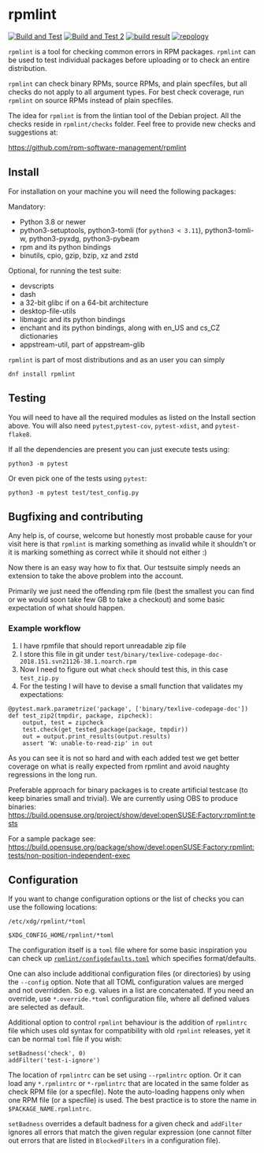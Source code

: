 # rpmlint

[![Build and Test](https://github.com/rpm-software-management/rpmlint/actions/workflows/main.yml/badge.svg?branch=main)](https://github.com/rpm-software-management/rpmlint/actions/workflows/main.yml)
[![Build and Test 2](https://github.com/rpm-software-management/rpmlint/actions/workflows/main.yml/badge.svg?branch=opensuse)](https://github.com/rpm-software-management/rpmlint/actions/workflows/main.yml)
[![build result](https://build.opensuse.org/projects/devel:openSUSE:Factory:rpmlint/packages/rpmlint/badge.svg?type=default&repository=openSUSE_Factory)](https://build.opensuse.org/package/show/devel:openSUSE:Factory:rpmlint/rpmlint)
[![repology](https://repology.org/badge/latest-versions/rpmlint.svg)](https://repology.org/project/rpmlint/versions)

`rpmlint` is a tool for checking common errors in RPM packages.
`rpmlint` can be used to test individual packages before uploading or to check
an entire distribution.

`rpmlint` can check binary RPMs, source RPMs, and plain specfiles, but all
checks do not apply to all argument types.
For best check coverage, run `rpmlint` on source RPMs instead of
plain specfiles.

The idea for `rpmlint` is from the lintian tool of the Debian project.
All the checks reside in `rpmlint/checks` folder. Feel free to provide new
checks and suggestions at:

https://github.com/rpm-software-management/rpmlint

## Install

For installation on your machine you will need the following packages:

Mandatory:
- Python 3.8 or newer
- python3-setuptools, python3-tomli (for `python3 < 3.11`), python3-tomli-w,
  python3-pyxdg, python3-pybeam
- rpm and its python bindings
- binutils, cpio, gzip, bzip, xz and zstd

Optional, for running the test suite:
- devscripts
- dash
- a 32-bit glibc if on a 64-bit architecture
- desktop-file-utils
- libmagic and its python bindings
- enchant and its python bindings, along with en_US and cs_CZ dictionaries
- appstream-util, part of appstream-glib

`rpmlint` is part of most distributions and as an user you can simply

    dnf install rpmlint

## Testing

You will need to have all the required modules as listed on the Install section above.
You will also need `pytest`,`pytest-cov`, `pytest-xdist`, and `pytest-flake8`.

If all the dependencies are present you can just execute tests using:

`python3 -m pytest`

Or even pick one of the tests using `pytest`:

`python3 -m pytest test/test_config.py`

## Bugfixing and contributing

Any help is, of course, welcome but honestly most probable cause for your visit
here is that `rpmlint` is marking something as invalid while it shouldn't or
it is marking something as correct while it should not either :)

Now there is an easy way how to fix that. Our testsuite simply needs an
extension to take the above problem into the account.

Primarily we just need the offending rpm file (best the smallest you can
find or we would soon take few GB to take a checkout) and some basic
expectation of what should happen.

### Example workflow

1) I have rpmfile that should report unreadable zip file
2) I store this file in git under `test/binary/texlive-codepage-doc-2018.151.svn21126-38.1.noarch.rpm`
3) Now I need to figure out what `check` should test this, in this case `test_zip.py`
4) For the testing I will have to devise a small function that validates my expectations:

```
@pytest.mark.parametrize('package', ['binary/texlive-codepage-doc'])
def test_zip2(tmpdir, package, zipcheck):
    output, test = zipcheck
    test.check(get_tested_package(package, tmpdir))
    out = output.print_results(output.results)
    assert 'W: unable-to-read-zip' in out
```

As you can see it is not so hard and with each added test we get better
coverage on what is really expected from rpmlint and avoid naughty regressions
in the long run.

Preferable approach for binary packages is to create artificial testcase (to keep binaries small and trivial).
We are currently using OBS to produce binaries:
https://build.opensuse.org/project/show/devel:openSUSE:Factory:rpmlint:tests

For a sample package see:
https://build.opensuse.org/package/show/devel:openSUSE:Factory:rpmlint:tests/non-position-independent-exec

## Configuration

If you want to change configuration options or the list of checks you can
use the following locations:

`/etc/xdg/rpmlint/*toml`

`$XDG_CONFIG_HOME/rpmlint/*toml`

The configuration itself is a `toml` file where for some basic inspiration
you can check up [`rpmlint/configdefaults.toml`](rpmlint/configdefaults.toml) which specifies format/defaults.

One can also include additional configuration files (or directories) by using the `--config` option.
Note that all TOML configuration values are merged and not overridden.
So e.g. values in a list are concatenated. If you need an override,
use `*.override.*toml` configuration file, where all defined values are selected as default.

Additional option to control `rpmlint` behaviour is the addition of `rpmlintrc` file
which uses old syntax for compatibility with old `rpmlint` releases, yet
it can be normal `toml` file if you wish:

    setBadness('check', 0)
    addFilter('test-i-ignore')
    
The location of `rpmlintrc` can be set using `--rpmlintrc` option.
Or it can load any `*.rpmlintrc` or `*-rpmlintrc` that are located in the same
folder as check RPM file (or a specfile). Note the auto-loading happens only
when one RPM file (or a specfile) is used.
The best practice is to store the name in `$PACKAGE_NAME.rpmlintrc`.

`setBadness` overrides a default badness for a given check and `addFilter` ignores all errors
that match the given regular expression (one cannot filter out errors that are listed in `BlockedFilters`
in a configuration file).
